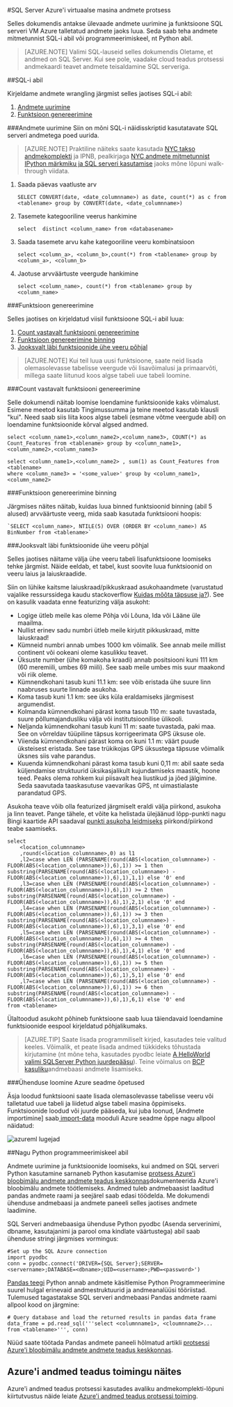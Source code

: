 <properties 
    pageTitle="SQL Azure'i andmete töötlemine | Microsoft Azure'i" 
    description="SQL Azure'i andmed protsess" 
    services="machine-learning" 
    documentationCenter="" 
    authors="garyericson" 
    manager="jhubbard" 
    editor="" />

<tags 
    ms.service="machine-learning" 
    ms.workload="data-services" 
    ms.tgt_pltfrm="na" 
    ms.devlang="na" 
    ms.topic="article" 
    ms.date="09/16/2016" 
    ms.author="fashah;garye;bradsev" /> 

#<a name="heading"></a>SQL Server Azure'i virtuaalse masina andmete protsess

Selles dokumendis antakse ülevaade andmete uurimine ja funktsioone SQL serveri VM Azure talletatud andmete jaoks luua. Seda saab teha andmete mitmetunnist SQL-i abil või programmeerimiskeel, nt Python abil.


> [AZURE.NOTE] Valimi SQL-lauseid selles dokumendis Oletame, et andmed on SQL Server. Kui see pole, vaadake cloud teadus protsessi andmekaardi teavet andmete teisaldamine SQL serveriga.

##<a name="SQL"></a>SQL-i abil

Kirjeldame andmete wrangling järgmist selles jaotises SQL-i abil:

1. [Andmete uurimine](#sql-dataexploration)
2. [Funktsioon genereerimine](#sql-featuregen)

###<a name="sql-dataexploration"></a>Andmete uurimine
Siin on mõni SQL-i näidisskriptid kasutatavate SQL serveri andmetega poed uurida.


> [AZURE.NOTE] Praktiline näiteks saate kasutada [NYC takso andmekomplekti](http://www.andresmh.com/nyctaxitrips/) ja IPNB, pealkirjaga [NYC andmete mitmetunnist IPython märkmiku ja SQL serveri kasutamise](https://github.com/Azure/Azure-MachineLearning-DataScience/blob/master/Misc/DataScienceProcess/iPythonNotebooks/machine-Learning-data-science-process-sql-walkthrough.ipynb) jaoks mõne lõpuni walk-through viidata.

1. Saada päevas vaatluste arv

    `SELECT CONVERT(date, <date_columnname>) as date, count(*) as c from <tablename> group by CONVERT(date, <date_columnname>)` 

2. Tasemete kategooriline veerus hankimine

    `select  distinct <column_name> from <databasename>`

3. Saada tasemete arvu kahe kategooriline veeru kombinatsioon 

    `select <column_a>, <column_b>,count(*) from <tablename> group by <column_a>, <column_b>`

4. Jaotuse arvväärtuste veergude hankimine

    `select <column_name>, count(*) from <tablename> group by <column_name>`


###<a name="sql-featuregen"></a>Funktsioon genereerimine

Selles jaotises on kirjeldatud viisil funktsioone SQL-i abil luua:  

1. [Count vastavalt funktsiooni genereerimine](#sql-countfeature)
2. [Funktsioon genereerimine binning](#sql-binningfeature)
3. [Jooksvalt läbi funktsioonide ühe veeru põhjal](#sql-featurerollout)


> [AZURE.NOTE] Kui teil luua uusi funktsioone, saate neid lisada olemasolevasse tabelisse veergude või lisavõimalusi ja primaarvõti, millega saate liitunud koos algse tabeli uue tabeli loomine. 

###<a name="sql-countfeature"></a>Count vastavalt funktsiooni genereerimine

Selle dokumendi näitab loomise loendamine funktsioonide kaks võimalust. Esimene meetod kasutab Tingimussumma ja teine meetod kasutab klausli "kui". Need saab siis liita koos algse tabeli (esmane võtme veergude abil) on loendamine funktsioonide kõrval algsed andmed.

    select <column_name1>,<column_name2>,<column_name3>, COUNT(*) as Count_Features from <tablename> group by <column_name1>,<column_name2>,<column_name3> 

    select <column_name1>,<column_name2> , sum(1) as Count_Features from <tablename> 
    where <column_name3> = '<some_value>' group by <column_name1>,<column_name2> 

###<a name="sql-binningfeature"></a>Funktsioon genereerimine binning

Järgmises näites näitab, kuidas luua binned funktsioonid binning (abil 5 alused) arvväärtuste veerg, mida saab kasutada funktsiooni hoopis:

    `SELECT <column_name>, NTILE(5) OVER (ORDER BY <column_name>) AS BinNumber from <tablename>`


###<a name="sql-featurerollout"></a>Jooksvalt läbi funktsioonide ühe veeru põhjal

Selles jaotises näitame välja ühe veeru tabeli lisafunktsioone loomiseks tehke järgmist. Näide eeldab, et tabel, kust soovite luua funktsioonid on veeru laius ja laiuskraadide.

Siin on lühike kaitsme laiuskraad/pikkuskraad asukohaandmete (varustatud vajalike ressurssidega kaudu stackoverflow [Kuidas mõõta täpsuse ja?](http://gis.stackexchange.com/questions/8650/how-to-measure-the-accuracy-of-latitude-and-longitude)). See on kasulik vaadata enne featurizing välja asukoht:

- Logige ütleb meile kas oleme Põhja või Lõuna, Ida või Lääne üle maailma.
- Nullist erinev sadu numbri ütleb meile kirjutit pikkuskraad, mitte laiuskraad!
- Kümneid numbri annab umbes 1000 km võimalik. See annab meile millist continent või ookeani oleme kasulikku teavet.
- Üksuste number (ühe komakoha kraadi) annab positsiooni kuni 111 km (60 meremiili, umbes 69 miili). See saab meile umbes mis suur maakond või riik oleme.
- Kümnendkohani tasub kuni 11.1 km: see võib eristada ühe suure linn naabruses suurte linnade asukoha.
- Koma tasub kuni 1.1 km: see üks küla eraldamiseks järgmisest argumendist.
- Kolmanda kümnendkohani pärast koma tasub 110 m: saate tuvastada, suure põllumajandusliku välja või institutsioonilise ülikooli.
- Neljanda kümnendkohani tasub kuni 11 m: saate tuvastada, paki maa. See on võrreldav tüüpiline täpsus korrigeerimata GPS üksuse ole.
- Viienda kümnendkohani pärast koma on kuni 1.1 m: väärt puude üksteisest eristada. See tase trükikojas GPS üksustega täpsuse võimalik üksnes siis vahe parandus.
- Kuuenda kümnendkohani pärast koma tasub kuni 0,11 m: abil saate seda küljendamise struktuurid üksikasjalikult kujundamiseks maastik, hoone teed. Peaks olema rohkem kui piisavalt hea liustikud ja jõed jälgimine. Seda saavutada taaskasutuse vaevarikas GPS, nt uimastialaste parandatud GPS.

Asukoha teave võib olla featurized järgmiselt eraldi välja piirkond, asukoha ja linn teavet. Pange tähele, et võite ka helistada ülejäänud lõpp-punkti nagu Bingi kaartide API saadaval [punkti asukoha leidmiseks](https://msdn.microsoft.com/library/ff701710.aspx) piirkond/piirkond teabe saamiseks.

    select 
        <location_columnname>
        ,round(<location_columnname>,0) as l1       
        ,l2=case when LEN (PARSENAME(round(ABS(<location_columnname>) - FLOOR(ABS(<location_columnname>)),6),1)) >= 1 then substring(PARSENAME(round(ABS(<location_columnname>) - FLOOR(ABS(<location_columnname>)),6),1),1,1) else '0' end     
        ,l3=case when LEN (PARSENAME(round(ABS(<location_columnname>) - FLOOR(ABS(<location_columnname>)),6),1)) >= 2 then substring(PARSENAME(round(ABS(<location_columnname>) - FLOOR(ABS(<location_columnname>)),6),1),2,1) else '0' end     
        ,l4=case when LEN (PARSENAME(round(ABS(<location_columnname>) - FLOOR(ABS(<location_columnname>)),6),1)) >= 3 then substring(PARSENAME(round(ABS(<location_columnname>) - FLOOR(ABS(<location_columnname>)),6),1),3,1) else '0' end     
        ,l5=case when LEN (PARSENAME(round(ABS(<location_columnname>) - FLOOR(ABS(<location_columnname>)),6),1)) >= 4 then substring(PARSENAME(round(ABS(<location_columnname>) - FLOOR(ABS(<location_columnname>)),6),1),4,1) else '0' end     
        ,l6=case when LEN (PARSENAME(round(ABS(<location_columnname>) - FLOOR(ABS(<location_columnname>)),6),1)) >= 5 then substring(PARSENAME(round(ABS(<location_columnname>) - FLOOR(ABS(<location_columnname>)),6),1),5,1) else '0' end     
        ,l7=case when LEN (PARSENAME(round(ABS(<location_columnname>) - FLOOR(ABS(<location_columnname>)),6),1)) >= 6 then substring(PARSENAME(round(ABS(<location_columnname>) - FLOOR(ABS(<location_columnname>)),6),1),6,1) else '0' end     
    from <tablename>

Ülaltoodud asukoht põhineb funktsioone saab luua täiendavaid loendamine funktsioonide eespool kirjeldatud põhjalikumaks. 


> [AZURE.TIP] Saate lisada programmiliselt kirjed, kasutades teie valitud keeles. Võimalik, et peate lisada andmed tükkideks tõhustada kirjutamine (nt mõne teha, kasutades pyodbc leiate [A HelloWorld valimi SQLServer Python juurdepääsu](https://code.google.com/p/pypyodbc/wiki/A_HelloWorld_sample_to_access_mssql_with_python)). Teine võimalus on [BCP kasuliku](https://msdn.microsoft.com/library/ms162802.aspx)andmebaasi andmete lisamiseks.

###<a name="sql-aml"></a>Ühenduse loomine Azure seadme õpetused

Äsja loodud funktsiooni saate lisada olemasolevasse tabelisse veeru või talletatud uue tabeli ja liidetud algse tabeli masina õppimiseks. Funktsioonide loodud või juurde pääseda, kui juba loonud, [Andmete importimine] saab[ import-data] mooduli Azure seadme õppe nagu allpool näidatud:

![azureml lugejad][1] 

##<a name="python"></a>Nagu Python programmeerimiskeel abil

Andmete uurimine ja funktsioonide loomiseks, kui andmed on SQL serveri Python kasutamine sarnaneb Python kasutamise [protsess Azure'i bloobimälu andmete andmete teadus keskkonnas](machine-learning-data-science-process-data-blob.md)dokumenteerida Azure'i bloobimälu andmete töötlemiseks. Andmed tuleb andmebaasist laaditud pandas andmete raami ja seejärel saab edasi töödelda. Me dokumendi ühenduse andmebaasi ja andmete paneeli selles jaotises andmete laadimine.

SQL Serveri andmebaasiga ühenduse Python pyodbc (Asenda serverinimi, dbname, kasutajanimi ja parool oma kindlate väärtustega) abil saab ühenduse stringi järgmises vormingus:

    #Set up the SQL Azure connection
    import pyodbc   
    conn = pyodbc.connect('DRIVER={SQL Server};SERVER=<servername>;DATABASE=<dbname>;UID=<username>;PWD=<password>')

[Pandas teegi](http://pandas.pydata.org/) Python annab andmete käsitlemise Python Programmeerimine suurel hulgal erinevaid andmestruktuurid ja andmeanalüüsi tööriistad. Tulemused tagastatakse SQL serveri andmebaasi Pandas andmete raami allpool kood on järgmine:

    # Query database and load the returned results in pandas data frame
    data_frame = pd.read_sql('''select <columnname1>, <cloumnname2>... from <tablename>''', conn)

Nüüd saate töötada Pandas andmete paneeli hõlmatud artikli [protsessi Azure'i bloobimälu andmete andmete teadus keskkonnas](machine-learning-data-science-process-data-blob.md).

## <a name="azure-data-science-in-action-example"></a>Azure'i andmed teadus toimingu näites

Azure'i andmed teadus protsessi kasutades avaliku andmekomplekti-lõpuni kiirtutvustus näide leiate [Azure'i andmed teadus protsessi toiming](machine-learning-data-science-process-sql-walkthrough.md).

[1]: ./media/machine-learning-data-science-process-sql-server-virtual-machine/reader_db_featurizedinput.png


<!-- Module References -->
[import-data]: https://msdn.microsoft.com/library/azure/4e1b0fe6-aded-4b3f-a36f-39b8862b9004/
 
